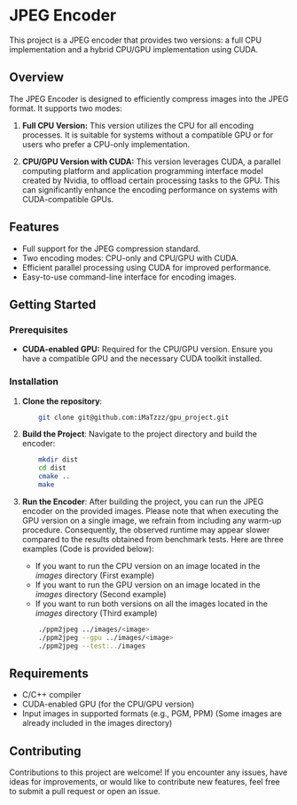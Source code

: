 # JPEG Encoder

This project is a JPEG encoder that provides two versions: a full CPU implementation and a hybrid CPU/GPU implementation using CUDA.

## Overview

The JPEG Encoder is designed to efficiently compress images into the JPEG format. It supports two modes:

1. **Full CPU Version:** This version utilizes the CPU for all encoding processes. It is suitable for systems without a compatible GPU or for users who prefer a CPU-only implementation.

2. **CPU/GPU Version with CUDA:** This version leverages CUDA, a parallel computing platform and application programming interface model created by Nvidia, to offload certain processing tasks to the GPU. This can significantly enhance the encoding performance on systems with CUDA-compatible GPUs.

## Features

- Full support for the JPEG compression standard.
- Two encoding modes: CPU-only and CPU/GPU with CUDA.
- Efficient parallel processing using CUDA for improved performance.
- Easy-to-use command-line interface for encoding images.

## Getting Started

### Prerequisites

- **CUDA-enabled GPU:** Required for the CPU/GPU version. Ensure you have a compatible GPU and the necessary CUDA toolkit installed.

### Installation

1. **Clone the repository**:

    ```bash
        git clone git@github.com:iMaTzzz/gpu_project.git
    ```

2. **Build the Project**: Navigate to the project directory and build the encoder:
    ```bash
        mkdir dist
        cd dist
        cmake ..
        make
    ```

3. **Run the Encoder**: After building the project, you can run the JPEG encoder on the provided images.
Please note that when executing the GPU version on a single image, we refrain from including any warm-up procedure. Consequently, the observed runtime may appear slower compared to the results obtained from benchmark tests.
Here are three examples (Code is provided below):
    - If you want to run the CPU version on an image located in the *images* directory (First example)
    - If you want to run the GPU version on an image located in the *images* directory (Second example)
    - If you want to run both versions on all the images located in the *images* directory (Third example)

    ```bash
        ./ppm2jpeg ../images/<image>
        ./ppm2jpeg --gpu ../images/<image>
        ./ppm2jpeg --test:../images
    ```

## Requirements

- C/C++ compiler
- CUDA-enabled GPU (for the CPU/GPU version)
- Input images in supported formats (e.g., PGM, PPM) (Some images are already included in the images directory)

## Contributing

Contributions to this project are welcome! If you encounter any issues, have ideas for improvements, or would like to contribute new features, feel free to submit a pull request or open an issue.
